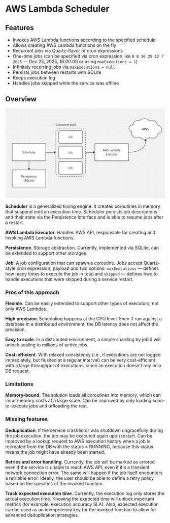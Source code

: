 # AWS Lambda Scheduler

## Features

- Invokes AWS Lambda functions according to the specified schedule
- Allows creating AWS Lambda functions on the fly
- Recurrent jobs via Quartz-flavor of cron expressions
- One-time jobs (can be specified via cron expression like `0 0 16 25 12 ? 2025` — Dec 25, 2025, 16:00:00 or using
  `maxExecutions = 1`)
- Infinitely recurring jobs via `maxExecutions = null`
- Persists jobs between restarts with SQLite
- Keeps execution log
- Handles jobs skipped while the service was offline

## Overview

![Architecture diagram](https://github.com/tubignat/scheduler/blob/main/diagram.png?raw=true)

**Scheduler** is a generalized timing engine. It creates coroutines in memory that suspend until an execution time.
Scheduler persists
job descriptions and their state via the Persistence interface and is able to resume jobs after a restart.

**AWS Lambda Executor**. Handles AWS API, responsible for creating and invoking AWS Lambda functions.

**Persistence**. Storage abstraction. Currently, implemented via SQLite, can be extended to support other storages.

**Job**. A job configuration that can spawn a coroutine. Jobs accept Quartz-style cron expression, payload and two
options:
`maxExecutions` — defines how many times to execute the job in total and `skipped` — defines hwo to handle executions
that
were skipped during a service restart.

### Pros of this approach

**Flexible**. Can be easily extended to support other types of executors, not only AWS Lambdas.

**High precision**. Scheduling happens at the CPU level. Even if run against a database in a distributed
environment, the DB latency does not affect the precision.

**Easy to scale**. In a distributed environment, a simple sharding by jobId will unlock scaling to millions of active
jobs.

**Cost-efficient**. With relaxed consistency (i.e., if executions are not logged immediately, but flushed at a regular
interval) can be very cost-efficient with a large throughput of executions, since an execution doesn't rely on a DB
request.

### Limitations

**Memory-bound**. The solution loads all coroutines into memory, which can incur memory costs at a large scale. Can be
improved by only loading soon-to-execute jobs and offloading the rest.

### Missing features

**Deduplication**. If the service crashed or was shutdown ungracefully during the job execution, the job may be executed
again upon restart. Can be improved by a lookup request to AWS execution history when a job is recreated from the DB
with the status = RUNNING, because this status means the job might have already been started.

**Retries and error handling**. Currently, the job will be marked as errored even if the service is unable to reach
AWS API, even if it's a transient network connection error. The same will happen if the job itself encounters a
retriable
error. Ideally, the user should be able to define a retry policy based on the specifics of the invoked function.

**Track expected execution time**. Currently, the execution log only stores the actual execution time. Knowing the
expected time will unlock important metrics (for example, execution accuracy SLA). Also, expected execution can be used
as an idempotency key for the invoked function to allow for advanced deduplication strategies. 
